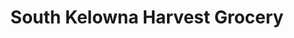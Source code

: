 ---
title: "South Kelowna Harvest Grocery"
url: /kelowna/south-kelowna-harvest-grocery/
shop: Lebensmittel
---